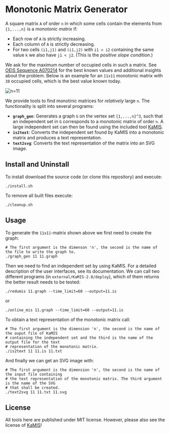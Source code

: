 # Monotonic Matrix Generator

A square matrix `A` of order `n` in which some cells contain the elements from `{1,...,n}` is a *monotonic matrix* if:
* Each row of `A` is strictly increasing.
* Each column of `A` is strictly decreasing.
* For two cells `(i1,j1)` and `(i1,j2)` with `i1 < i2` containing the same value `k` we also have `j1 < j2`. (This is the *positive slope condition*.)

We ask for the maximum number of occupied cells in such a matrix.
See [OEIS Sequence A070214](https://oeis.org/A070214) for the best known values and additional insights about the problem.
Below is an example for an `11x11` monotonic matrix with `38` occupied cells, which is the best value known today.

![n=11](https://pjungeblut.github.io/monotonic_matrices/images/monotonic_matrix_11.svg "Example of a monotonic matrix of order 11.")

We provide tools to find monotinic matrices for *relatively* large `n`.
The functionality is split into several programs:
* **`graph_gen`**: Generates a graph `G` on the vertex set `{1,...,n}^3`, such that an independent set in `G` corresponds to a monotonic matrix of order `n`. A large independent set can then be found using the included tool [KaMIS](https://karlsruhemis.github.io/).
* **`is2text`**: Converts the independent set found by KaMIS into a monotonic matrix and produces a text representation.
* **`text2svg`**: Converts the text representation of the matrix into an SVG image.

## Install and Uninstall

To install download the source code (or clone this repository) and execute:
```
./install.sh
```
To remove all built files execute:
```
./cleanup.sh
```

## Usage
To generate the `11x11`-matrix shown above we first need to create the graph:
```
# The first argument is the dimenson 'n', the second is the name of the file to write the graph to.
./graph_gen 11 11.graph
```
Then we need to find an independent set by using KaMIS.
For a detailed description of the user interfaces, see its documentation.
We can call two different programs (in `external/KaMIS-2.0/deploy`), which of them returns the better result needs to be tested:
```
./redumis 11.graph --time_limit=60 --output=11.is
```
or
```
./online_mis 11.graph --time_limit=60 --output=11.is
```
To obtain a text representation of the monotonic matrix call:
```
# The first argument is the dimension 'n', the second is the name of the ouput file of KaMIS
# containing the independent set and the third is the name of the output file for the text
# representation of the monotonic matrix.
./is2text 11 11.is 11.txt
```
And finally we can get an SVG image with:
```
# The first argument is the dimension 'n', the second is the name of the input file containing
# the text representation of the monotonic matrix. The third argument is the name of the SVG
# that shall be created.
./text2svg 11 11.txt 11.svg
```

## License
All tools here are published under MIT license. However, please also see the license of [KaMIS](https://github.com/KarlsruheMIS/KaMIS#License)!
